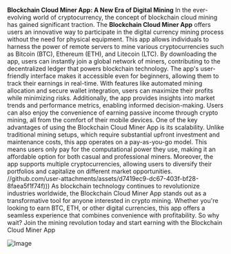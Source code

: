 **Blockchain Cloud Miner App: A New Era of Digital Mining**
In the ever-evolving world of cryptocurrency, the concept of blockchain cloud mining has gained significant traction. The **Blockchain Cloud Miner App** offers users an innovative way to participate in the digital currency mining process without the need for physical equipment. This app allows individuals to harness the power of remote servers to mine various cryptocurrencies such as Bitcoin (BTC), Ethereum (ETH), and Litecoin (LTC). By downloading the app, users can instantly join a global network of miners, contributing to the decentralized ledger that powers blockchain technology.
The app's user-friendly interface makes it accessible even for beginners, allowing them to track their earnings in real-time. With features like automated mining allocation and secure wallet integration, users can maximize their profits while minimizing risks. Additionally, the app provides insights into market trends and performance metrics, enabling informed decision-making. Users can also enjoy the convenience of earning passive income through crypto mining, all from the comfort of their mobile devices.
One of the key advantages of using the Blockchain Cloud Miner App is its scalability. Unlike traditional mining setups, which require substantial upfront investment and maintenance costs, this app operates on a pay-as-you-go model. This means users only pay for the computational power they use, making it an affordable option for both casual and professional miners. Moreover, the app supports multiple cryptocurrencies, allowing users to diversify their portfolios and capitalize on different market opportunities.
 //github.com/user-attachments/assets/d7419ec9-dc67-403f-bf28-8faea5f1f74f)))
As blockchain technology continues to revolutionize industries worldwide, the Blockchain Cloud Miner App stands out as a transformative tool for anyone interested in crypto mining. Whether you're looking to earn BTC, ETH, or other digital currencies, this app offers a seamless experience that combines convenience with profitability. So why wait? Join the mining revolution today and start earning with the Blockchain Cloud Miner App


![Image](https://github.com/user-attachments/assets/d7419ec9-dc67-403f-bf28-8faea5f1f74f)